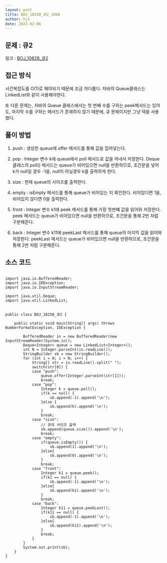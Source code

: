 ```yaml
---
layout: post
title: BOJ_18258_큐2_JAVA
author: hjs
date: 2022-02-06
---
```


## 문제 : 큐2

링크 : [BOJ_10828_큐2](https://www.acmicpc.net/problem/18258)


## 접근 방식

시간복잡도를 O(1)로 해야되기 때문에 조금 까다롭다. 자바의 Queue클래스는 LinkedList와 같이 사용해야한다.

또 다른 문제는, 자바의 Queue 클래스에서는 첫 번째 수를 구하는 peek메서드는 있어도, 마지막 수를 구하는 메서드가 존재하지 않기 때문에, 큐 문제이지만 그냥 덱을 사용했다.



## 풀이 방법
1. push : 생성한 queue에 offer 메서드를 통해 값을 집어넣는다.

2. pop : Integer 변수 k에 queue에서 poll 메서드로 값을 꺼내서 저장한다. Deque 클래스의 poll() 메서드는 queue가 비어있으면 null을 반환하므로, 조건문을 넣어 k가 null일 경우 -1을, null이 아닐경우 k를 출력하게 한다.

3. size : 현재 queue의 사이즈를 출력한다.

3. empty : isEmpty 메서드를 통해 queue가 비어있는 지 확인한다. 비어있다면 1을, 비어있지 않다면 0을 출력한다.

4. front : Integer 변수 k1에 peek 메서드를 통해 가장 첫번쨰 값을 읽어와 저장한다. peek 메서드는 queue가 비어있으면 null을 반환하므로, 조건문을 통해 2번 처럼 구분해준다.

5. back : Integer 변수 k11에 peekLast 메서드를 통해 queue의 마지막 값을 읽어와 저장한다. peekLast 메서드는 queue가 비어있으면 null을 반환하므로, 조건문을 통해 2번 처럼 구분해준다.

## 소스 코드

~~~

import java.io.BufferedReader;
import java.io.IOException;
import java.io.InputStreamReader;

import java.util.Deque;
import java.util.LinkedList;


public class BOJ_18258_큐2 {

	public static void main(String[] args) throws NumberFormatException, IOException {

		BufferedReader in = new BufferedReader(new InputStreamReader(System.in));
		Deque<Integer> queue = new LinkedList<Integer>();
		int N = Integer.parseInt(in.readLine());
		StringBuilder sb = new StringBuilder();
		for (int i = 0; i < N; i++) {
			String[] str = in.readLine().split(" ");
			switch(str[0]) {
			case "push":
				queue.offer(Integer.parseInt(str[1]));
				break;
			case "pop":
				Integer k = queue.poll();
				if(k == null) {
					sb.append(-1).append('\n');
				}else {
					sb.append(k).append('\n');
				}
				break;
			case "size":
				// 큐의 사이즈 출력
				sb.append(queue.size()).append('\n');
				break;
			case "empty":
				if(queue.isEmpty()) {
					sb.append(1).append('\n');
				}else{
					sb.append(0).append('\n');
				}
				break;
			case "front":
				Integer k1 = queue.peek();
				if(k1 == null) {
					sb.append(-1).append('\n');
				}else{
					sb.append(k1).append('\n');
				}
				break;
			case "back":
				Integer k11 = queue.peekLast();
				if(k11 == null) {
					sb.append(-1).append('\n');
				}else{
					sb.append(k11).append('\n');
				}
				break;
			}
		}
		System.out.print(sb);
	}
}

~~~
